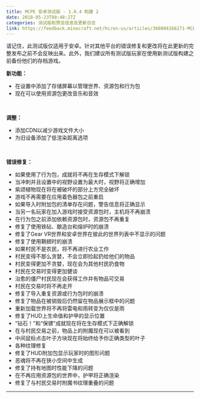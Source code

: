 ```yaml
---
title: MCPE 安卓测试版 - 1.0.4 构建 2
date: 2018-05-23T08:48:27Z
categories: 测试版和预览信息及更新日志
link: https://feedback.minecraft.net/hc/en-us/articles/360004166271-MCPE-Android-Beta-1-0-4-Build-2
---
```


请记住，此测试版仅适用于安卓。针对其他平台的错误修复和更改将在此更新的完整发布之前不会反映出来。此外，我们建议所有测试版玩家在使用新测试版构建之前备份他们的存档游戏。

**新功能：**

- 在设置中添加了存储屏幕以管理世界、资源包和行为包
- 现在可以使用资源包更改音乐和音效

 

**调整：**

- 添加CDN以减少游戏文件大小
- 为旧设备添加了低渲染距离选项

 

**错误修复：**

- 如果使用了行为包，成就将不再在生存模式下解锁
- 当冲刺并且设置中的视野设置为最大时，视野将正确增加
- 紫颂植物现在将在被破坏的部分上方完全破坏
- 游戏不再需要在应用着色器包之前重启
- 如果导入时附加包的清单存在问题，警告信息将正确显示
- 当另一名玩家在加入游戏时接受资源包时，主机将不再崩溃
- 在行为包之前添加依赖资源包时，资源包不再重复
- 修复了使用铁砧、酿造台和熔炉时的崩溃
- 修复了Gear VR世界和安卓世界在彼此的世界列表中不显示的问题
- 修复了使用鞘翅时的崩溃
- 如果村民不是农民，将不再进行农业工作
- 村民变得不那么贪婪，不会立即捡起扔给他们的物品
- 村民变得更加不贪婪，现在会为其他村民扔食物
- 村民在交易时变得更加健谈
- 治愈的僵尸村民现在会获得工作并有物品可交易
- 村民在交易时将不再走开
- 修复了导入重复资源或行为包时的崩溃
- 修复了物品在被销毁后仍然留在物品展示框中的问题
- 重新加载世界将不再将雷电和雨转变为仅仅是雨
- 修复了HUD上生命值和护甲的显示位置
- “钻石！”和“保镖”成就现在将在生存模式下正确解锁
- 在与村民交易之前，物品上的附魔现在可以被看到
- 中间鼠标点击叶子方块现在将始终给予你正确类型的叶子
- 各种纹理修复
- 修复了HUD附加包显示玩家时的图形问题
- 恶魂将不再在狭小空间中生成
- 修复了持有地图时性能下降的问题
- 在不再应用资源包的世界中，护甲将正确渲染
- 修复了与村民交易时附魔书纹理重叠的问题
---